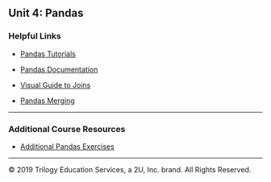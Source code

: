 ## Unit 4: Pandas

### Helpful Links

* [Pandas Tutorials](https://chrisalbon.com/)

* [Pandas Documentation](http://pandas.pydata.org/)

* [Visual Guide to Joins](https://blog.codinghorror.com/a-visual-explanation-of-sql-joins/)

* [Pandas Merging](https://pandas.pydata.org/pandas-docs/stable/merging.html)

- - -

### Additional Course Resources

* [Additional Pandas Exercises](https://github.com/guipsamora/pandas_exercises)

- - -

© 2019 Trilogy Education Services, a 2U, Inc. brand. All Rights Reserved.

